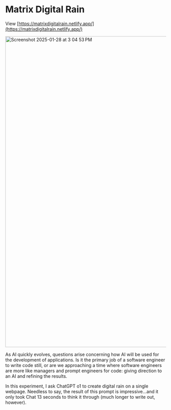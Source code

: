 # Matrix Digital Rain
View [https://matrixdigitalrain.netlify.app/](https://matrixdigitalrain.netlify.app/)

<img width="972" alt="Screenshot 2025-01-28 at 3 04 53 PM" src="https://github.com/user-attachments/assets/418b3c9d-8140-438b-be3f-85ea7c5d4e66" />

As AI quickly evolves, questions arise concerning how AI will be used for the development of applications. Is it the primary job of a software engineer to write code still, or are we approaching a time where software engineers are more like managers and prompt engineers for code: giving direction to an AI and refining the results.

In this experiment, I ask ChatGPT o1 to create digital rain on a single webpage. Needless to say, the result of this prompt is impressive...and it only took Chat 13 seconds to think it through (much longer to write out, however).
